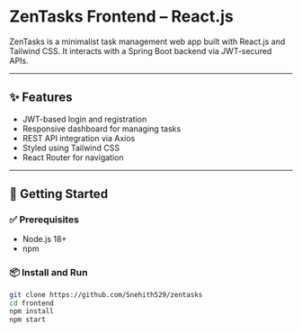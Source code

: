 # ZenTasks Frontend – React.js

ZenTasks is a minimalist task management web app built with React.js and Tailwind CSS. It interacts with a Spring Boot backend via JWT-secured APIs.

---

## ✨ Features

- JWT-based login and registration
- Responsive dashboard for managing tasks
- REST API integration via Axios
- Styled using Tailwind CSS
- React Router for navigation

---

## 🚀 Getting Started

### ✅ Prerequisites

- Node.js 18+
- npm

### 📦 Install and Run

```bash
git clone https://github.com/Snehith529/zentasks
cd frontend
npm install
npm start
